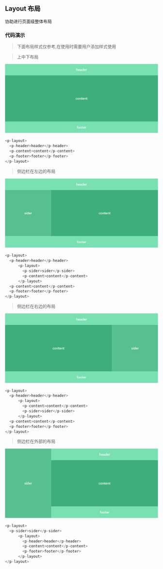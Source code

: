 ## Layout 布局


协助进行页面级整体布局


### 代码演示 

>下面布局样式仅参考,在使用时需要用户添加样式使用


>上中下布局


![avatar](../image/layout1.png)

```javascript
<p-layout>
  <p-header>header</p-header>
  <p-content>content</p-content>
  <p-footer>footer</p-footer>
</p-layout>
```

>侧边栏在左边的布局



![avatar](../image/layout2.png)

```javascript
<p-layout>
  <p-header>header</p-header>
      <p-layout>
        <p-sider>sider</p-sider>
        <p-content>content</p-content>
      </p-layout>
  <p-content>content</p-content>
  <p-footer>footer</p-footer>
</p-layout>
```

>侧边栏在右边的布局



![avatar](../image/layout3.png)

```javascript
<p-layout>
  <p-header>header</p-header>
      <p-layout>
        <p-content>content</p-content>
        <p-sider>sider</p-sider>
      </p-layout>
  <p-content>content</p-content>
  <p-footer>footer</p-footer>
</p-layout>
```

>侧边栏在外部的布局



![avatar](../image/layout4.png)

```javascript
<p-layout>
  <p-sider>sider</p-sider>
      <p-layout>
        <p-header>header</p-header>
        <p-content>content</p-content>
        <p-footer>footer</p-footer>
      </p-layout>
</p-layout>
```

